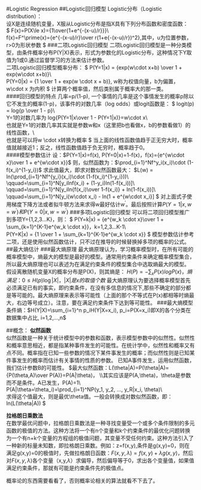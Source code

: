 #Logistic Regression
##Logistic回归模型
Logistic分布（Logistic distribution）：    
设X是连续随机变量，X服从Logistic分布是指X具有下列分布函数和密度函数：    
$
F(x)=P(X\le x)={1\over{1+e^{-(x-u)/r}}}\\\
f(x)=F^\prime(x)={e^{-(x-u)/r}\over r(1+e{-(x-u)/r})^2},其中，u为位置参数，r>0为形状参数
$
###二项Logistic回归模型
二项Logistic回归模型是一种分类模型，由条件概率分布P(Y|X)表示，形式为参数化的Logistic分布，这种情况下Y取值为1或0.通过监督学习的方法来估计参数。     
二项Logistic回归模型概率分布：
$
P(Y=1|x) = {exp(w\cdot x+b) \over 1 + exp(w\cdot x+b)}\\\
P(Y=0|x) = {1 \over 1 + exp(w \cdot x + b)}, w称为权值向量，b为偏置，w\cdot x 为内积
$
计算两个概率值，然后类别属于概率大的那一类。    
####回归模型的特点
几率=p/(1-p), 一个事情的几率是这个事情发生的概率p除以它不发生的概率(1-p)，该事件的对数几率（log odds）或logit函数是：
$
logit(p) = log{p \over 1 - p}\\\
Y=1的对数几率为 log{P(Y=1|x\over 1 - P(Y=1|x)}=w\cdot x\\\
也就是Y=1的对数几率其实就是参数w和x（这里把b也看做x，b的参数看做1）的线性函数，\\\
也就是可以将w \cdot x转换为概率
$
当上面的线性函数值趋于正无穷大时，概率值就越接近1；反之，线性函数值趋于负无穷时，概率趋于0。    
####模型参数估计
设：$P(Y=1|x)=f(x), P(Y=0|x)=1-f(x)，f(x)={e^{w\cdot x}\over 1 + e^{w\cdot x}}$
则，似然函数为：$\prod_{i=1}^Nf^y_i(x_i)\cdot (1-f(x_i)^{1-y_i})$
求此值最大，即求对数似然函数最大：
$L(w) = ln(\prod_{i=1}^Nf^{y_i}(x_i)\cdot (1-f(x_i)^{1-y_i}))\\\
\qquad=\sum_{i=1}^N[y_ilnf(x_i) + (1-y_i)ln(1-f(x_i))]\\\
\qquad=\sum_{i=1}^N[y_iln{f(x_i)\over 1-f(x_i)} + ln(1-f(x_i))]\\\
\qquad=\sum_{i=1}^N[y_i(w\cdot x_i) - ln(1 + e^{w\cdot x_i}]
$
对上面式子使用梯度下降方法或者拟牛顿方法来求得w最好估计$w^\prime$。最后按照计算$P(Y=1|x, w=w^\prime)和P(Y=0|x, w=w^\prime)$
###多项Logistic回归模型
可以将二项回归模型推广到多项Y={1,2,3...K}，则：
$
P(Y=k|x) = {e^{w_k \cdot x}\over 1 + \sum_{k=1}^{K-1}e^{w_k \cdot x}}，k=1,2,3...K-1\\\
P(Y=K|x) = {1 \over 1 + \sum_{k=1}^{K-1}e^{w_k \cdot x}}
$
模型参数估计参考二项，还是使用似然函数估计，只不过在推导的时候替换掉多项的概率的公式。
##最大熵估计
###最大熵原理
最大熵原理认为，学习概率模型时，在所有可能的概率模型中，熵最大的模型是最好的模型。通常用约束条件来确定概率模型集合，所以最大熵原理也可以表述为在满足约束条件的模型集合中选取熵最大的模型。
假设离散随机变量X的概率分布是P(X)，则其熵是：
$H(P)=-\sum_xP(x)logP(x)，熵满足：0\le H(p)\log|X|，|X|是x的取值个数$
最大熵原理认为要选择概率模型首先必须满足已有的事实，即约束条件，在没有多信息的情况下,那些不确定的部分都是等可能的。最大熵原理来表示等可能性（上面的那个不等式在P(x)都相等时熵最大，右边等号成立）。注意，要在满足约束条件下达到等可能性。
###最大熵模型
条件熵：$H(Y|X)=\sum_{i=1}^n p_iH(Y|X=x_i), p_i=P(X=x_i)即X的各个分类在数据集中占比, i=1,2,...,n$

##概念：
__似然函数__    
似然函数是一种关于统计模型中的参数和函数，表示模型参数中的似然性。似然性和概率意思相近，都是指某种事件发生的可能性。在统计学中，似然性和概率又有点不同。概率指在已知一些参数的情况下某件事发生的概率；而似然性则是已知某件事发生的概率而估计有关事情的性质的参数。
已知A事件发生，运用似然函数，我们估计参数B的可能性。
$最大似然函数：L(\theta|A)=P(\theta|A)={P(\theta,A)\over P(A)}=P(A|\theta)，
\\\其实应该是P(A,\theta)，\theta是参数而不是条件。A已发生，P(A)=1\\\
P(A|\theta=\theta_i)=\prod_{i=1}^NP(y_1, y_2, ..., y_R|x_i, \theta)\\\
求得这个值最大，则是最优\theta值。一般会转换成对数似然函数，即：ln(L(\theta|A))
$

__拉格朗日乘数法__    
在数学最优问题中，拉格朗日乘数法是一种寻找变量受一个或多个条件限制的多元函数的极值的方法。这种方法将一个有n个变量和k个约束条件的最优化问题转换为一个有n+k个变量的方程组的极值问题，其变量不受任何约束。这种方法引入了一种新的标量未知数，即拉格朗日乘数。例如：z=f(x,y),条件是g(x,y)=0，则在满足g(x,y)=0的极值时，先做拉格朗日函数：$F(x,y,\lambda)=f(x,y)+\lambda g(x,y)$，然后对$F(x,y,\lambda)$各个变量（x,y,$\lambda$）求偏导，然后偏导等于0，求出各个变量值，如果值满足约束条件，那就有可能是约束条件先的极值点。

概率论的东西需要看看了，否则概率论相关的算法就看不下去了。
